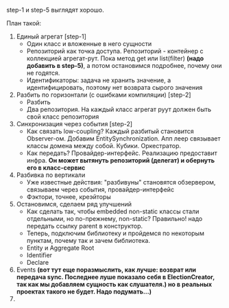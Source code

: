 step-1 и step-5 выглядят хорошо.

План такой:
1) Единый агрегат [step-1]
   - Один класс и вложенные в него сущности 
   - Репозиторий как точка доступа. Репозиторий - контейнер с коллекцией агрегат-рут. Пока метод get
     или list(filter) **(надо добавить в step-5)**, а потом остановимся подробнее, почему они не годятся.
   - Идентификаторы: задача не хранить значение, а идентифицировать, поэтому нет возврата сырого значения
2) Разбить по горизонтали (с ошибками компиляции) [step-2]
   - Разбить
   - Два репозитория. На каждый класс агрегат руут должен быть свой класс репозитория
3) Синхронизация через события [step-2]
   - Как связать low-coupling? Каждый разбитый становится Observer-ом. Добавим EntitySynchronization. Апп леер связывает
     классы домена между собой. Кубики. Оркестратор.
   - Как передать? Провайдер-интерфейс. Реализацию предоставит инфра. **Он может вытянуть репозиторий (делегат) и обернуть его в класс-сервис**
4) Разбивка по вертикали
   - Уже известные действия: "разбивуны" становятся обзервером, связываем через события, провайдер-интерфейс
   - Фэктори, точнее, креэйторы
5) Остановимся, сделаем ряд улучшений
   - Как сделать так, чтобы embedded non-static классы стали отдельными, но по-прежнему, non-static? Правильно! надо передать ссылку parent в конструктор.
   - Теперь, подключим библиотеку и пройдемся по некоторым пунктам, почему так и зачем библиотека.
   - Entity и Aggregate Root
   - Identifier
   - Declare
6) Events **(вот тут еще поразмыслить, как лучше: возврат или передача sync. Последнее луше показало себя в ElectionCreator, так как мы добавляем сущность как слушателя.)
   но в реальных проектах такого не будет. Надо подумать...)**
7) 